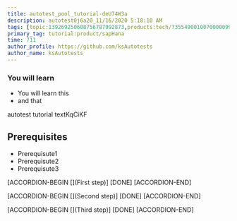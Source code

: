 ```yaml
---
title: autotest_pool_tutorial-deU74W3a
description: autotest0j6a20_11/16/2020 5:18:10 AM
tags: [topic:139269250608756787992873,products:tech/73554900100700000996,tutorial:experience/advanced]
primary_tag: tutorial:product/sapHana
time: 711
author_profile: https://github.com/ksAutotests
author_name: ksAutotests
---
```

### You will learn
- You will learn this
- and that

autotest tutorial textKqCiKF

## Prerequisites
- Prerequisute1
- Prerequisute2
- Prerequisute3

[ACCORDION-BEGIN [](First step)]
[DONE]
[ACCORDION-END]

[ACCORDION-BEGIN [](Second step)]
[DONE]
[ACCORDION-END]

[ACCORDION-BEGIN [](Third step)]
[DONE]
[ACCORDION-END]

